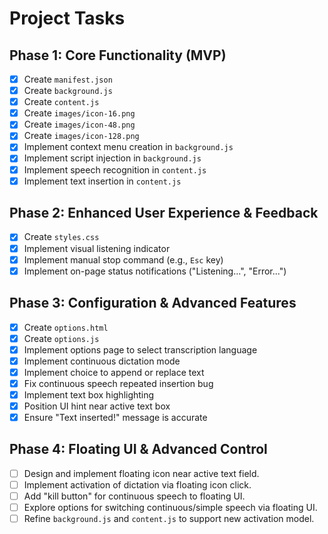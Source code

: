 # Project Tasks

## Phase 1: Core Functionality (MVP)

*   [x] Create `manifest.json`
*   [x] Create `background.js`
*   [x] Create `content.js`
*   [x] Create `images/icon-16.png`
*   [x] Create `images/icon-48.png`
*   [x] Create `images/icon-128.png`
*   [x] Implement context menu creation in `background.js`
*   [x] Implement script injection in `background.js`
*   [x] Implement speech recognition in `content.js`
*   [x] Implement text insertion in `content.js`

## Phase 2: Enhanced User Experience & Feedback

*   [x] Create `styles.css`
*   [x] Implement visual listening indicator
*   [x] Implement manual stop command (e.g., `Esc` key)
*   [x] Implement on-page status notifications ("Listening...", "Error...")

## Phase 3: Configuration & Advanced Features

*   [x] Create `options.html`
*   [x] Create `options.js`
*   [x] Implement options page to select transcription language
*   [x] Implement continuous dictation mode
*   [x] Implement choice to append or replace text
*   [x] Fix continuous speech repeated insertion bug
*   [x] Implement text box highlighting
*   [x] Position UI hint near active text box
*   [x] Ensure "Text inserted!" message is accurate

## Phase 4: Floating UI & Advanced Control
*   [ ] Design and implement floating icon near active text field.
*   [ ] Implement activation of dictation via floating icon click.
*   [ ] Add "kill button" for continuous speech to floating UI.
*   [ ] Explore options for switching continuous/simple speech via floating UI.
*   [ ] Refine `background.js` and `content.js` to support new activation model.
